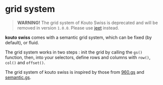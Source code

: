 # grid system

> **WARNING!** The grid system of Kouto Swiss is deprecated and will be removed in version `1.0.0`. Please use [jeet](https://jeet.gs) instead.

**kouto swiss** comes with a semantic grid system, which can be fixed (by default), or fluid.

The grid system works in two steps : init the grid by calling the `gs()` function, then, into your selectors, define rows and columns with `row()`, `col()` and `offset()`.

The grid system of kouto swiss is inspired by those from [960.gs](http://960.gs) and [semantic.gs](http://semantic.gs).
